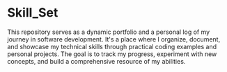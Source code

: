 # Skill_Set
This repository serves as a dynamic portfolio and a personal log of my journey in software development. It's a place where I organize, document, and showcase my technical skills through practical coding examples and personal projects. The goal is to track my progress, experiment with new concepts, and build a comprehensive resource of my abilities.
